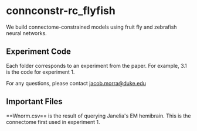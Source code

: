 # connconstr-rc_flyfish
We build connectome-constrained models using fruit fly and zebrafish neural networks.

## Experiment Code
Each folder corresponds to an experiment from the paper. For example, 3.1 is the code for experiment 1.

For any questions, please contact jacob.morra@duke.edu

## Important Files
==Wnorm.csv== is the result of querying Janelia's EM hemibrain. This is the connectome first used in experiment 1.

